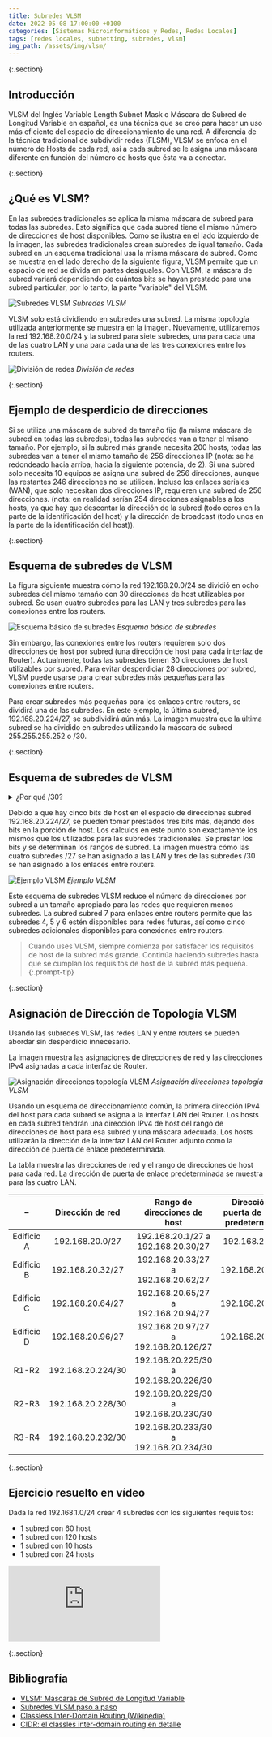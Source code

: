 ```yaml
---
title: Subredes VLSM
date: 2022-05-08 17:00:00 +0100
categories: [Sistemas Microinformáticos y Redes, Redes Locales]
tags: [redes locales, subnetting, subredes, vlsm]
img_path: /assets/img/vlsm/
---
```


{:.section}
## Introducción

VLSM del Inglés Variable Length Subnet Mask o Máscara de Subred de Longitud Variable en español, es una técnica que se creó para hacer un uso más eficiente del espacio de direccionamiento de una red. A diferencia de la técnica tradicional de subdividir redes (FLSM), VLSM se enfoca en el número de Hosts de cada red, así a cada subred se le asigna una máscara diferente en función del número de hosts que ésta va a conectar.

{:.section}
## ¿Qué es VLSM?

En las subredes tradicionales se aplica la misma máscara de subred para todas las subredes. Esto significa que cada subred tiene el mismo número de direcciones de host disponibles. Como se ilustra en el lado izquierdo de la imagen, las subredes tradicionales crean subredes de igual tamaño. Cada subred en un esquema tradicional usa la misma máscara de subred. Como se muestra en el lado derecho de la siguiente figura, VLSM permite que un espacio de red se divida en partes desiguales. Con VLSM, la máscara de subred variará dependiendo de cuántos bits se hayan prestado para una subred particular, por lo tanto, la parte "variable" del VLSM.

![Subredes VLSM](SubredesVLSM.png)
_Subredes VLSM_

VLSM solo está dividiendo en subredes una subred. La misma topología utilizada anteriormente se muestra en la imagen. Nuevamente, utilizaremos la red 192.168.20.0/24 y la subred para siete subredes, una para cada una de las cuatro LAN y una para cada una de las tres conexiones entre los routers.

![División de redes](DivisionDeRedes.png)
_División de redes_

{:.section}
## Ejemplo de desperdicio de direcciones

Si se utiliza una máscara de subred de tamaño fijo (la misma máscara de subred en todas las subredes), todas las subredes van a tener el mismo tamaño. Por ejemplo, si la subred más grande necesita 200 hosts, todas las subredes van a tener el mismo tamaño de 256 direcciones IP (nota: se ha redondeado hacia arriba, hacia la siguiente potencia, de 2). Si una subred solo necesita 10 equipos se asigna una subred de 256 direcciones, aunque las restantes 246 direcciones no se utilicen. Incluso los enlaces seriales (WAN), que solo necesitan dos direcciones IP, requieren una subred de 256 direcciones. (nota: en realidad serían 254 direcciones asignables a los hosts, ya que hay que descontar la dirección de la subred (todo ceros en la parte de la identificación del host) y la dirección de broadcast (todo unos en la parte de la identificación del host)).

{:.section}
## Esquema de subredes de VLSM

La figura siguiente muestra cómo la red 192.168.20.0/24 se dividió en ocho subredes del mismo tamaño con 30 direcciones de host utilizables por subred. Se usan cuatro subredes para las LAN y tres subredes para las conexiones entre los routers.

![Esquema básico de subredes](esquemaBasicoDeSubredes.png)
_Esquema básico de subredes_

Sin embargo, las conexiones entre los routers requieren solo dos direcciones de host por subred (una dirección de host para cada interfaz de Router). Actualmente, todas las subredes tienen 30 direcciones de host utilizables por subred. Para evitar desperdiciar 28 direcciones por subred, VLSM puede usarse para crear subredes más pequeñas para las conexiones entre routers.

Para crear subredes más pequeñas para los enlaces entre routers, se dividirá una de las subredes. En este ejemplo, la última subred, 192.168.20.224/27, se subdividirá aún más. La imagen muestra que la última subred se ha dividido en subredes utilizando la máscara de subred 255.255.255.252 o /30.

{:.section}
## Esquema de subredes de VLSM

<details class="card mb-2">
  <summary class="card-header question">¿Por qué /30?</summary>
  <div class="card-body" markdown="1">

Recuerda que cuando se conoce el número de direcciones de host necesarias, se puede usar la fórmula 2<sup>n</sup> – 2 (donde n es igual al número de bits de host restantes). Para proporcionar dos direcciones utilizables, se deben dejar dos bits de host en la parte del host.

<!-- Comentario para que no se descuajeringue la cosa -->
  </div>
</details>

Debido a que hay cinco bits de host en el espacio de direcciones subred 192.168.20.224/27, se pueden tomar prestados tres bits más, dejando dos bits en la porción de host. Los cálculos en este punto son exactamente los mismos que los utilizados para las subredes tradicionales. Se prestan los bits y se determinan los rangos de subred. La imagen muestra cómo las cuatro subredes /27 se han asignado a las LAN y tres de las subredes /30 se han asignado a los enlaces entre routers.

![Ejemplo VLSM](ejemploVLSM.png)
_Ejemplo VLSM_

Este esquema de subredes VLSM reduce el número de direcciones por subred a un tamaño apropiado para las redes que requieren menos subredes. La subred subred 7 para enlaces entre routers permite que las subredes 4, 5 y 6 estén disponibles para redes futuras, así como cinco subredes adicionales disponibles para conexiones entre routers.

> Cuando uses VLSM, siempre comienza por satisfacer los requisitos de host de la subred más grande. Continúa haciendo subredes hasta que se cumplan los requisitos de host de la subred más pequeña.
{:.prompt-tip}

{:.section}
## Asignación de Dirección de Topología VLSM

Usando las subredes VLSM, las redes LAN y entre routers se pueden abordar sin desperdicio innecesario.

La imagen muestra las asignaciones de direcciones de red y las direcciones IPv4 asignadas a cada interfaz de Router.

![Asignación direcciones topología VLSM](asignacionDireccionesTopologiaVLSM.png)
_Asignación direcciones topología VLSM_

Usando un esquema de direccionamiento común, la primera dirección IPv4 del host para cada subred se asigna a la interfaz LAN del Router. Los hosts en cada subred tendrán una dirección IPv4 de host del rango de direcciones de host para esa subred y una máscara adecuada. Los hosts utilizarán la dirección de la interfaz LAN del Router adjunto como la dirección de puerta de enlace predeterminada.

La tabla muestra las direcciones de red y el rango de direcciones de host para cada red. La dirección de puerta de enlace predeterminada se muestra para las cuatro LAN.

|      –     |  Dirección de red |      Rango de direcciones de host     | Dirección de puerta de enlace predeterminada |
|:----------:|:-----------------:|:-------------------------------------:|:--------------------------------------------:|
| Edificio A | 192.168.20.0/27   | 192.168.20.1/27 a 192.168.20.30/27    | 192.168.20.1/27                              |
| Edificio B | 192.168.20.32/27  | 192.168.20.33/27 a 192.168.20.62/27   | 192.168.20.33/27                             |
| Edificio C | 192.168.20.64/27  | 192.168.20.65/27 a 192.168.20.94/27   | 192.168.20.65/27                             |
| Edificio D | 192.168.20.96/27  | 192.168.20.97/27 a 192.168.20.126/27  | 192.168.20.97/27                             |
| R1-R2      | 192.168.20.224/30 | 192.168.20.225/30 a 192.168.20.226/30 |                                              |
| R2-R3      | 192.168.20.228/30 | 192.168.20.229/30 a 192.168.20.230/30 |                                              |
| R3-R4      | 192.168.20.232/30 | 192.168.20.233/30 a 192.168.20.234/30 |                                              |

{:.section}
## Ejercicio resuelto en vídeo

Dada la red 192.168.1.0/24 crear 4 subredes con los siguientes requisitos:

- 1 subred con 60 host
- 1 subred con 120 hosts
- 1 subred con 10 hosts
- 1 subred con 24 hosts

<iframe src="https://www.youtube.com/embed/KsMXVnqQ3sg" title="YouTube video player" frameborder="0" allow="accelerometer; autoplay; clipboard-write; encrypted-media; gyroscope; picture-in-picture" allowfullscreen></iframe>

{:.section}
## Bibliografía

- [VLSM: Máscaras de Subred de Longitud Variable](https://ccnadesdecero.es/vlsm-mascaras-subred-longitud-variable/)
- [Subredes VLSM paso a paso](https://arcadio.gq/subredes-vlsm-paso-a-paso.html#)
- [Classless Inter-Domain Routing (Wikipedia)](https://es.wikipedia.org/wiki/Classless_Inter-Domain_Routing)
- [CIDR: el classles inter-domain routing en detalle](https://www.ionos.es/digitalguide/servidores/know-how/classless-inter-domain-routing/)